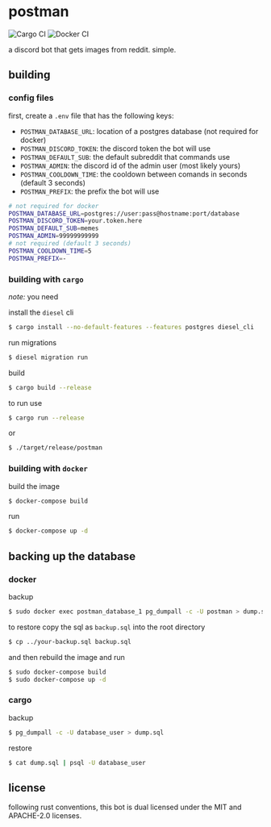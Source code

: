 # postman
![Cargo CI](https://github.com/Technical27/postman/workflows/Cargo%20CI/badge.svg)
![Docker CI](https://github.com/Technical27/postman/workflows/Docker%20CI/badge.svg)

a discord bot that gets images from reddit. simple.

## building
### config files
first, create a `.env` file that has the following keys:
- `POSTMAN_DATABASE_URL`: location of a postgres database (not required for docker)
- `POSTMAN_DISCORD_TOKEN`: the discord token the bot will use
- `POSTMAN_DEFAULT_SUB`: the default subreddit that commands use
- `POSTMAN_ADMIN`: the discord id of the admin user (most likely yours)
- `POSTMAN_COOLDOWN_TIME`: the cooldown between comands in seconds (default 3 seconds)
- `POSTMAN_PREFIX`: the prefix the bot will use

```bash
# not required for docker
POSTMAN_DATABASE_URL=postgres://user:pass@hostname:port/database
POSTMAN_DISCORD_TOKEN=your.token.here
POSTMAN_DEFAULT_SUB=memes
POSTMAN_ADMIN=99999999999
# not required (default 3 seconds)
POSTMAN_COOLDOWN_TIME=5
POSTMAN_PREFIX=-
```

### building with `cargo`

*note:* you need

install the `diesel` cli
```bash
$ cargo install --no-default-features --features postgres diesel_cli
```

run migrations
```bash
$ diesel migration run
```

build
```bash
$ cargo build --release
```

to run use
```bash
$ cargo run --release
```
or
```bash
$ ./target/release/postman
```

### building with `docker`

build the image
```bash
$ docker-compose build
```

run
```bash
$ docker-compose up -d
```

## backing up the database
### docker
backup
```bash
$ sudo docker exec postman_database_1 pg_dumpall -c -U postman > dump.sql
```
to restore copy the sql as `backup.sql` into the root directory
```bash
$ cp ../your-backup.sql backup.sql
```
and then rebuild the image and run
```bash
$ sudo docker-compose build
$ sudo docker-compose up -d
```
### cargo
backup
```bash
$ pg_dumpall -c -U database_user > dump.sql
```
restore
```bash
$ cat dump.sql | psql -U database_user
```
## license

following rust conventions, this bot is dual licensed under the MIT and APACHE-2.0 licenses.
